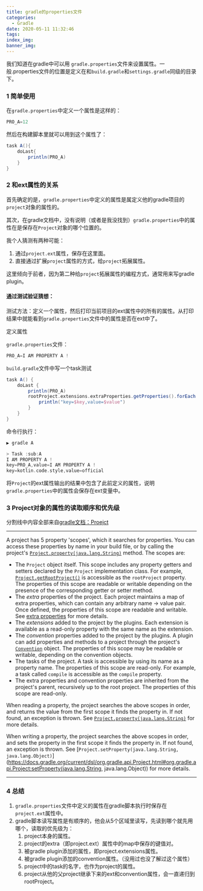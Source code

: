 ```yaml
---
title: gradle的properties文件
categories:
  - Gradle
date: 2020-05-11 11:32:46
tags:
index_img:
banner_img:
---
```




我们知道在gradle中可以用 `gradle.properties`文件来设置属性。一般.properties文件的位置是定义在和`build.gradle`和`settings.gradle`同级的目录下。



### 1 简单使用

在`gradle.properties`中定义一个属性是这样的：

``` groovy
PRO_A=12
```

然后在构建脚本里就可以用到这个属性了：

``` groovy
task A(){
    doLast{
        println(PRO_A)
    }
}
```



### 2 和ext属性的关系

首先确定的是，`gradle.properties`中定义的属性是属定义他的gradle项目的`project`对象的属性的。

其次，在gradle文档中，没有说明（或者是我没找到）`gradle.properties`中的属性在是保存在`Project`对象的哪个位置的。

我个人猜测有两种可能：

1. 通过`project.ext`属性，保存在这里面。
2. 直接通过扩展`project`属性的方式，给`project`拓展属性。

这里倾向于前者，因为第二种给`project`拓展属性的编程方式，通常用来写gradle plugin。



#### 通过测试验证猜想：

测试方法：定义一个属性，然后打印当前项目的ext属性中的所有的属性。从打印结果中就能看到`gradle.preperties`文件中的属性是否在ext中了。



定义属性

`gradle.properties`文件：

``` groovy
PRO_A=I AM PROPERTY A !
```

`build.gradle`文件中写一个task测试

```groovy
task A() {
    doLast {
        println(PRO_A)
        rootProject.extensions.extraProperties.getProperties().forEach { String key, Object value ->
            println("key=$key,value=$value")
        }
    }
}
```



命令行执行：

```groovy
▶ gradle A

> Task :sub:A
I AM PROPERTY A !
key=PRO_A,value=I AM PROPERTY A !
key=kotlin.code.style,value=official

```

将`Project`的ext属性输出的结果中包含了此前定义的属性，说明`gradle.properties`中的属性会保存在ext变量中。



### 3 Project对象的属性的读取顺序和优先级





分割线中内容全部来自[gradle文档：Proejct](https://docs.gradle.org/current/dsl/org.gradle.api.Project.html#org.gradle.api.Project.properties)

---



A project has 5 property 'scopes', which it searches for properties. You can access these properties by name in your build file, or by calling the project's [`Project.property(java.lang.String)`](https://docs.gradle.org/current/dsl/org.gradle.api.Project.html#org.gradle.api.Project:property(java.lang.String)) method. The scopes are:

- The `Project` object itself. This scope includes any property getters and setters declared by the `Project` implementation class. For example, [`Project.getRootProject()`](https://docs.gradle.org/current/dsl/org.gradle.api.Project.html#org.gradle.api.Project:rootProject) is accessible as the `rootProject` property. The properties of this scope are readable or writable depending on the presence of the corresponding getter or setter method.
- The *extra* properties of the project. Each project maintains a map of extra properties, which can contain any arbitrary name -> value pair. Once defined, the properties of this scope are readable and writable. See [extra properties](https://docs.gradle.org/current/dsl/org.gradle.api.Project.html#org.gradle.api.Project.extraproperties) for more details.
- The *extensions* added to the project by the plugins. Each extension is available as a read-only property with the same name as the extension.
- The *convention* properties added to the project by the plugins. A plugin can add properties and methods to a project through the project's [`Convention`](https://docs.gradle.org/current/javadoc/org/gradle/api/plugins/Convention.html) object. The properties of this scope may be readable or writable, depending on the convention objects.
- The tasks of the project. A task is accessible by using its name as a property name. The properties of this scope are read-only. For example, a task called `compile` is accessible as the `compile` property.
- The extra properties and convention properties are inherited from the project's parent, recursively up to the root project. The properties of this scope are read-only.

When reading a property, the project searches the above scopes in order, and returns the value from the first scope it finds the property in. If not found, an exception is thrown. See [`Project.property(java.lang.String)`](https://docs.gradle.org/current/dsl/org.gradle.api.Project.html#org.gradle.api.Project:property(java.lang.String)) for more details.

When writing a property, the project searches the above scopes in order, and sets the property in the first scope it finds the property in. If not found, an exception is thrown. See [`Project.setProperty(java.lang.String, java.lang.Object)`](https://docs.gradle.org/current/dsl/org.gradle.api.Project.html#org.gradle.api.Project:setProperty(java.lang.String, java.lang.Object)) for more details.

---



### 4 总结

1. `gradle.properties`文件中定义的属性在gradle脚本执行时保存在`project.ext`属性中。
2. gradle脚本读写属性是有顺序的，他会从5个区域里读写，先读到哪个就先用哪个，读取的优先级为：
   1. project本身的属性。
   2. project的extra（即project.ext）属性中的map中保存的键值对。
   3. 被gradle plugin添加的属性，即project.extensions属性。
   4. 被gradle plugin添加的convention属性。（没用过也没了解过这个属性）
   5. project中的task的名字，也作为project的属性。
   6. project从他的父project继承下来的ext和convention属性，会一直递归到rootProject。

